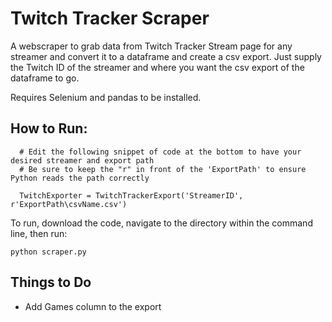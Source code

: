 # Twitch Tracker Scraper

A webscraper to grab data from Twitch Tracker Stream page for any streamer and convert it to a dataframe and create a csv export.
Just supply the Twitch ID of the streamer and where you want the csv export of the dataframe to go.

Requires Selenium and pandas to be installed.

## How to Run:

```
  # Edit the following snippet of code at the bottom to have your desired streamer and export path
  # Be sure to keep the "r" in front of the 'ExportPath' to ensure Python reads the path correctly

  TwitchExporter = TwitchTrackerExport('StreamerID', r'ExportPath\csvName.csv')
```

To run, download the code, navigate to the directory within the command line, then run:

```
python scraper.py
```

## Things to Do
- Add Games column to the export
